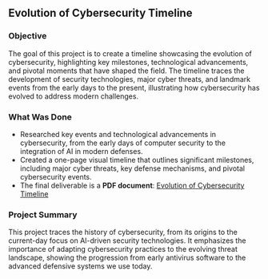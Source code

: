 ## Evolution of Cybersecurity Timeline

### Objective
The goal of this project is to create a timeline showcasing the evolution of cybersecurity, highlighting key milestones, technological advancements, and pivotal moments that have shaped the field. The timeline traces the development of security technologies, major cyber threats, and landmark events from the early days to the present, illustrating how cybersecurity has evolved to address modern challenges.

### What Was Done
- Researched key events and technological advancements in cybersecurity, from the early days of computer security to the integration of AI in modern defenses.
- Created a one-page visual timeline that outlines significant milestones, including major cyber threats, key defense mechanisms, and pivotal cybersecurity events.
- The final deliverable is a **PDF document**: [Evolution of Cybersecurity Timeline]((https://github.com/Ecbrendan/Cybersecurity-Portfolio/raw/main/3MTT-Cybersecurity-Program/Cybersecurity-Timeline/Evolution_of_Cybersecurity_Timeline.pdf))

### Project Summary
This project traces the history of cybersecurity, from its origins to the current-day focus on AI-driven security technologies. It emphasizes the importance of adapting cybersecurity practices to the evolving threat landscape, showing the progression from early antivirus software to the advanced defensive systems we use today.
